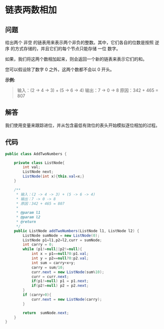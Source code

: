 # 链表两数相加

## 问题

给出两个 非空 的链表用来表示两个非负的整数。其中，它们各自的位数是按照 逆序 的方式存储的，并且它们的每个节点只能存储 一位 数字。

如果，我们将这两个数相加起来，则会返回一个新的链表来表示它们的和。

您可以假设除了数字 0 之外，这两个数都不会以 0 开头。

**示例:**

> 输入：(2 -> 4 -> 3) + (5 -> 6 -> 4)
> 输出：7 -> 0 -> 8
> 原因：342 + 465 = 807

## 解答

我们使用变量来跟踪进位，并从包含最低有效位的表头开始模拟逐位相加的过程。

## 代码

```java
public class AddTwoNumbers {

    private class ListNode{
        int val;
        ListNode next;
        ListNode(int x){this.val=x;}
    }

    /**
     * 输入：(2 -> 4 -> 3) + (5 -> 6 -> 4)
     * 输出：7 -> 0 -> 8
     * 原因：342 + 465 = 807
     *
     * @param l1
     * @param l2
     * @return
     */
    public ListNode addTwoNumbers(ListNode l1, ListNode l2) {
        ListNode sumNode = new ListNode(0);
        ListNode p1=l1,p2=l2,curr = sumNode;
        int carry = 0;
        while (p1!=null||p2!=null){
            int x = p1==null?0:p1.val;
            int y = p2==null?0:p2.val;
            int sum = carry+x+y;
            carry = sum/10;
            curr.next = new ListNode(sum%10);
            curr = curr.next;
            if(p1!=null) p1 = p1.next;
            if(p2!=null) p2 = p2.next;
        }
        if (carry>0){
            curr.next = new ListNode(carry);
        }

        return  sumNode.next;
    }
}
```